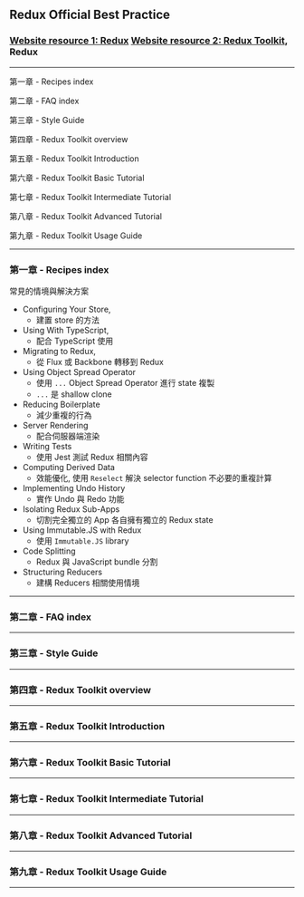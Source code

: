 ## Redux Official Best Practice

### [Website resource 1: Redux](https://redux.js.org/style-guide/style-guide) [Website resource 2: Redux Toolkit](https://redux-toolkit.js.org/), Redux

---

第一章 - Recipes index

第二章 - FAQ index

第三章 - Style Guide

第四章 - Redux Toolkit overview

第五章 - Redux Toolkit Introduction

第六章 - Redux Toolkit Basic Tutorial

第七章 - Redux Toolkit Intermediate Tutorial

第八章 - Redux Toolkit Advanced Tutorial

第九章 - Redux Toolkit Usage Guide

---

### 第一章 - Recipes index

常見的情境與解決方案

- Configuring Your Store, 
  - 建置 store 的方法
- Using With TypeScript, 
  - 配合 TypeScript 使用
- Migrating to Redux, 
  - 從 Flux 或 Backbone 轉移到 Redux
- Using Object Spread Operator
  - 使用 `...` Object Spread Operator 進行 state 複製
  - `...` 是 shallow clone
- Reducing Boilerplate
  - 減少重複的行為
- Server Rendering
  - 配合伺服器端渲染
- Writing Tests
  - 使用 Jest 測試 Redux 相關內容
- Computing Derived Data
  - 效能優化, 使用 `Reselect` 解決 selector function 不必要的重複計算
- Implementing Undo History
  - 實作 Undo 與 Redo 功能
- Isolating Redux Sub-Apps
  - 切割完全獨立的 App 各自擁有獨立的 Redux state
- Using Immutable.JS with Redux
  - 使用 `Immutable.JS` library 
- Code Splitting
  - Redux 與 JavaScript bundle 分割
- Structuring Reducers
  - 建構 Reducers 相關使用情境

---

### 第二章 - FAQ index

---

### 第三章 - Style Guide

---

### 第四章 - Redux Toolkit overview

---

### 第五章 - Redux Toolkit Introduction

---

### 第六章 - Redux Toolkit Basic Tutorial

---

### 第七章 - Redux Toolkit Intermediate Tutorial

---

### 第八章 - Redux Toolkit Advanced Tutorial

---

### 第九章 - Redux Toolkit Usage Guide

---
